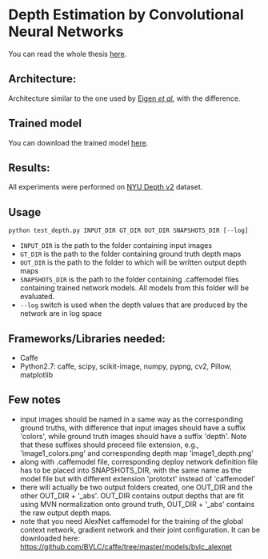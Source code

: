 # Depth Estimation by Convolutional Neural Networks

You can read the whole thesis 
<a href="http://www.fit.vutbr.cz/study/DP/DP.php?id=18852&file=t"> here</a>. 

## Architecture:

Architecture similar to the one used by <a href="http://www.cs.nyu.edu/~deigen/depth/">Eigen <i>et al.</i></a> with the difference.

## Trained model

You can download the trained model <a href="https://www.dropbox.com/s/rki8o74r7yv0k8d/model_norm_abs_100k.caffemodel?dl=0">here</a>.

## Results:

All experiments were performed  on <a href="http://cs.nyu.edu/~silberman/datasets/nyu_depth_v2.html">NYU Depth v2</a> dataset.

## Usage

`python test_depth.py INPUT_DIR GT_DIR OUT_DIR SNAPSHOTS_DIR [--log]`

- `INPUT_DIR` is the path to the folder containing input images
- `GT_DIR` is the path to the folder containing ground truth depth maps
- `OUT_DIR` is the path to the folder to which will be written output depth maps
- `SNAPSHOTS_DIR` is the path to the folder containing .caffemodel files containing trained network models. All models from this folder will be evaluated.
- `--log` switch is used when the depth values that are produced by the network are in log space

## Frameworks/Libraries needed:

* Caffe
* Python2.7: caffe, scipy, scikit-image, numpy, pypng, cv2, Pillow, matplotlib

## Few notes
- input images should be named in a same way as the corresponding ground truths, with difference that input images should have a suffix 'colors', while ground truth images should have a suffix 'depth'. Note that these suffixes should preceed file extension, e.g., 'image1_colors.png' and corresponding depth map 'image1_depth.png'
- along with .caffemodel file, corresponding deploy network definition file has to be placed into SNAPSHOTS_DIR, with the same name as the model file but with different extension 'prototxt' instead of 'caffemodel'
- there will actually be two output folders created, one OUT_DIR and the other OUT_DIR + '_abs'. OUT_DIR contains output depths that are fit using MVN normalization onto ground truth, OUT_DIR + '_abs' contains the raw output depth maps.
- note that you need AlexNet caffemodel for the training of the global context network, gradient network and their joint configuration. It can be downloaded here: https://github.com/BVLC/caffe/tree/master/models/bvlc_alexnet
